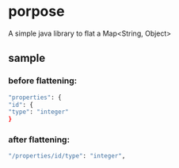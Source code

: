 # porpose 
A simple java library to flat a Map<String, Object>

## sample 

### before flattening:

```sh
"properties": {
"id": {
"type": "integer"
}
```

### after flattening:

```sh
"/properties/id/type": "integer",
```